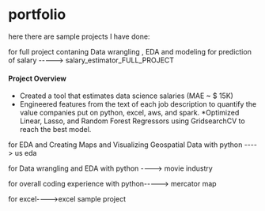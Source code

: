 # portfolio 

here there are sample projects I have done:

for full project contaning  Data wrangling , EDA and modeling for prediction of salary -----> salary_estimator_FULL_PROJECT
#### Project Overview
  * Created a tool that estimates data science salaries (MAE ~ $ 15K) 
  * Engineered features from the text of each job description to quantify the value companies put on python, excel, aws, and spark.
  *Optimized Linear, Lasso, and Random Forest Regressors using GridsearchCV to reach the best model.
    


for EDA  and Creating Maps and Visualizing Geospatial Data with python ----> us eda

for Data wrangling and EDA with python ----> movie industry

for overall coding experience with python-----> mercator map

for excel---->excel sample project

